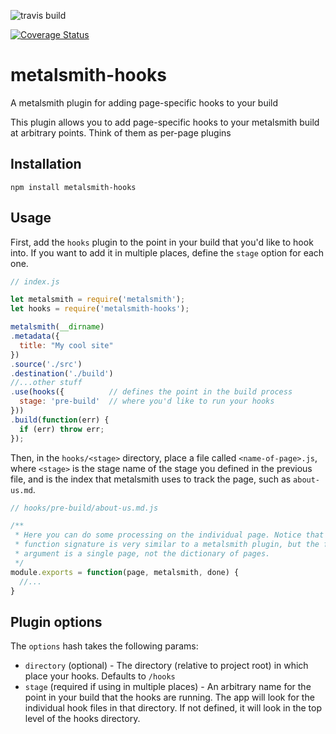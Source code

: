 ![travis build](https://travis-ci.org/benwilhelm/metalsmith-hooks.svg?branch=master)

[![Coverage Status](https://coveralls.io/repos/github/benwilhelm/metalsmith-hooks/badge.svg)](https://coveralls.io/github/benwilhelm/metalsmith-hooks)

# metalsmith-hooks

A metalsmith plugin for adding page-specific hooks to your build

This plugin allows you to add page-specific hooks to your metalsmith build at arbitrary points.  Think of them as per-page plugins

## Installation

```
npm install metalsmith-hooks
```

## Usage

First, add the `hooks` plugin to the point in your build that you'd like
to hook into. If you want to add it in multiple places, define the `stage`
option for each one.

```javascript
// index.js

let metalsmith = require('metalsmith');
let hooks = require('metalsmith-hooks');

metalsmith(__dirname)
.metadata({
  title: "My cool site"
})
.source('./src')            
.destination('./build')     
//...other stuff
.use(hooks({          // defines the point in the build process
  stage: 'pre-build'  // where you'd like to run your hooks
}))
.build(function(err) {      
  if (err) throw err;       
});
```

Then, in the `hooks/<stage>` directory, place a file called `<name-of-page>.js`,
where `<stage>` is the stage name of the stage you defined in the previous file,
and <name-of-page> is the index that metalsmith uses to track the page, such as
`about-us.md`.

```javascript
// hooks/pre-build/about-us.md.js

/**
 * Here you can do some processing on the individual page. Notice that the
 * function signature is very similar to a metalsmith plugin, but the first
 * argument is a single page, not the dictionary of pages.
 */
module.exports = function(page, metalsmith, done) {
  //...
}

```

## Plugin options

The `options` hash takes the following params:

* `directory` (optional) - The directory (relative to project root) in which place your hooks. Defaults to `/hooks`
* `stage` (required if using in multiple places) - An arbitrary name for the point in your build that the hooks are running. The app will look for the individual hook files in that directory. If not defined, it will look in the top level of the hooks directory.
